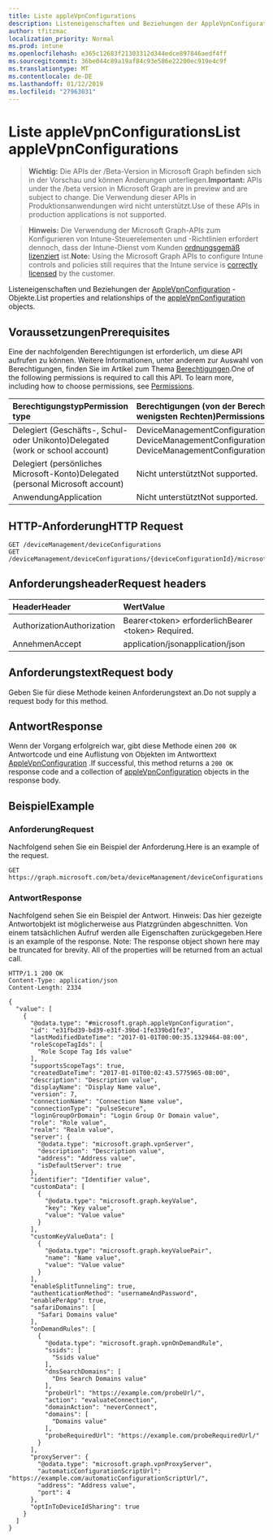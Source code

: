 ```yaml
---
title: Liste appleVpnConfigurations
description: Listeneigenschaften und Beziehungen der AppleVpnConfiguration-Objekte.
author: tfitzmac
localization_priority: Normal
ms.prod: intune
ms.openlocfilehash: e365c12683f21303312d344edce897846aedf4ff
ms.sourcegitcommit: 36be044c89a19af84c93e586e22200ec919e4c9f
ms.translationtype: MT
ms.contentlocale: de-DE
ms.lasthandoff: 01/12/2019
ms.locfileid: "27963031"
---
```

# <a name="list-applevpnconfigurations"></a><span data-ttu-id="81a2b-103">Liste appleVpnConfigurations</span><span class="sxs-lookup"><span data-stu-id="81a2b-103">List appleVpnConfigurations</span></span>

> <span data-ttu-id="81a2b-104">**Wichtig:** Die APIs der /Beta-Version in Microsoft Graph befinden sich in der Vorschau und können Änderungen unterliegen.</span><span class="sxs-lookup"><span data-stu-id="81a2b-104">**Important:** APIs under the /beta version in Microsoft Graph are in preview and are subject to change.</span></span> <span data-ttu-id="81a2b-105">Die Verwendung dieser APIs in Produktionsanwendungen wird nicht unterstützt.</span><span class="sxs-lookup"><span data-stu-id="81a2b-105">Use of these APIs in production applications is not supported.</span></span>

> <span data-ttu-id="81a2b-106">**Hinweis:** Die Verwendung der Microsoft Graph-APIs zum Konfigurieren von Intune-Steuerelementen und -Richtlinien erfordert dennoch, dass der Intune-Dienst vom Kunden [ordnungsgemäß lizenziert](https://go.microsoft.com/fwlink/?linkid=839381) ist.</span><span class="sxs-lookup"><span data-stu-id="81a2b-106">**Note:** Using the Microsoft Graph APIs to configure Intune controls and policies still requires that the Intune service is [correctly licensed](https://go.microsoft.com/fwlink/?linkid=839381) by the customer.</span></span>

<span data-ttu-id="81a2b-107">Listeneigenschaften und Beziehungen der [AppleVpnConfiguration](../resources/intune-deviceconfig-applevpnconfiguration.md) -Objekte.</span><span class="sxs-lookup"><span data-stu-id="81a2b-107">List properties and relationships of the [appleVpnConfiguration](../resources/intune-deviceconfig-applevpnconfiguration.md) objects.</span></span>
## <a name="prerequisites"></a><span data-ttu-id="81a2b-108">Voraussetzungen</span><span class="sxs-lookup"><span data-stu-id="81a2b-108">Prerequisites</span></span>
<span data-ttu-id="81a2b-p102">Eine der nachfolgenden Berechtigungen ist erforderlich, um diese API aufrufen zu können. Weitere Informationen, unter anderem zur Auswahl von Berechtigungen, finden Sie im Artikel zum Thema [Berechtigungen](/graph/permissions-reference).</span><span class="sxs-lookup"><span data-stu-id="81a2b-p102">One of the following permissions is required to call this API. To learn more, including how to choose permissions, see [Permissions](/graph/permissions-reference).</span></span>

|<span data-ttu-id="81a2b-111">Berechtigungstyp</span><span class="sxs-lookup"><span data-stu-id="81a2b-111">Permission type</span></span>|<span data-ttu-id="81a2b-112">Berechtigungen (von der Berechtigung mit den meisten Rechten zu der mit den wenigsten Rechten)</span><span class="sxs-lookup"><span data-stu-id="81a2b-112">Permissions (from most to least privileged)</span></span>|
|:---|:---|
|<span data-ttu-id="81a2b-113">Delegiert (Geschäfts-, Schul- oder Unikonto)</span><span class="sxs-lookup"><span data-stu-id="81a2b-113">Delegated (work or school account)</span></span>|<span data-ttu-id="81a2b-114">DeviceManagementConfiguration.ReadWrite.All, DeviceManagementConfiguration.Read.All</span><span class="sxs-lookup"><span data-stu-id="81a2b-114">DeviceManagementConfiguration.ReadWrite.All, DeviceManagementConfiguration.Read.All</span></span>|
|<span data-ttu-id="81a2b-115">Delegiert (persönliches Microsoft-Konto)</span><span class="sxs-lookup"><span data-stu-id="81a2b-115">Delegated (personal Microsoft account)</span></span>|<span data-ttu-id="81a2b-116">Nicht unterstützt</span><span class="sxs-lookup"><span data-stu-id="81a2b-116">Not supported.</span></span>|
|<span data-ttu-id="81a2b-117">Anwendung</span><span class="sxs-lookup"><span data-stu-id="81a2b-117">Application</span></span>|<span data-ttu-id="81a2b-118">Nicht unterstützt</span><span class="sxs-lookup"><span data-stu-id="81a2b-118">Not supported.</span></span>|

## <a name="http-request"></a><span data-ttu-id="81a2b-119">HTTP-Anforderung</span><span class="sxs-lookup"><span data-stu-id="81a2b-119">HTTP Request</span></span>
<!-- {
  "blockType": "ignored"
}
-->
``` http
GET /deviceManagement/deviceConfigurations
GET /deviceManagement/deviceConfigurations/{deviceConfigurationId}/microsoft.graph.windowsDomainJoinConfiguration/networkAccessConfigurations
```

## <a name="request-headers"></a><span data-ttu-id="81a2b-120">Anforderungsheader</span><span class="sxs-lookup"><span data-stu-id="81a2b-120">Request headers</span></span>
|<span data-ttu-id="81a2b-121">Header</span><span class="sxs-lookup"><span data-stu-id="81a2b-121">Header</span></span>|<span data-ttu-id="81a2b-122">Wert</span><span class="sxs-lookup"><span data-stu-id="81a2b-122">Value</span></span>|
|:---|:---|
|<span data-ttu-id="81a2b-123">Authorization</span><span class="sxs-lookup"><span data-stu-id="81a2b-123">Authorization</span></span>|<span data-ttu-id="81a2b-124">Bearer&lt;token&gt; erforderlich</span><span class="sxs-lookup"><span data-stu-id="81a2b-124">Bearer &lt;token&gt; Required.</span></span>|
|<span data-ttu-id="81a2b-125">Annehmen</span><span class="sxs-lookup"><span data-stu-id="81a2b-125">Accept</span></span>|<span data-ttu-id="81a2b-126">application/json</span><span class="sxs-lookup"><span data-stu-id="81a2b-126">application/json</span></span>|

## <a name="request-body"></a><span data-ttu-id="81a2b-127">Anforderungstext</span><span class="sxs-lookup"><span data-stu-id="81a2b-127">Request body</span></span>
<span data-ttu-id="81a2b-128">Geben Sie für diese Methode keinen Anforderungstext an.</span><span class="sxs-lookup"><span data-stu-id="81a2b-128">Do not supply a request body for this method.</span></span>

## <a name="response"></a><span data-ttu-id="81a2b-129">Antwort</span><span class="sxs-lookup"><span data-stu-id="81a2b-129">Response</span></span>
<span data-ttu-id="81a2b-130">Wenn der Vorgang erfolgreich war, gibt diese Methode einen `200 OK` Antwortcode und eine Auflistung von Objekten im Antworttext [AppleVpnConfiguration](../resources/intune-deviceconfig-applevpnconfiguration.md) .</span><span class="sxs-lookup"><span data-stu-id="81a2b-130">If successful, this method returns a `200 OK` response code and a collection of [appleVpnConfiguration](../resources/intune-deviceconfig-applevpnconfiguration.md) objects in the response body.</span></span>

## <a name="example"></a><span data-ttu-id="81a2b-131">Beispiel</span><span class="sxs-lookup"><span data-stu-id="81a2b-131">Example</span></span>
### <a name="request"></a><span data-ttu-id="81a2b-132">Anforderung</span><span class="sxs-lookup"><span data-stu-id="81a2b-132">Request</span></span>
<span data-ttu-id="81a2b-133">Nachfolgend sehen Sie ein Beispiel der Anforderung.</span><span class="sxs-lookup"><span data-stu-id="81a2b-133">Here is an example of the request.</span></span>
``` http
GET https://graph.microsoft.com/beta/deviceManagement/deviceConfigurations
```

### <a name="response"></a><span data-ttu-id="81a2b-134">Antwort</span><span class="sxs-lookup"><span data-stu-id="81a2b-134">Response</span></span>
<span data-ttu-id="81a2b-p103">Nachfolgend sehen Sie ein Beispiel der Antwort. Hinweis: Das hier gezeigte Antwortobjekt ist möglicherweise aus Platzgründen abgeschnitten. Von einem tatsächlichen Aufruf werden alle Eigenschaften zurückgegeben.</span><span class="sxs-lookup"><span data-stu-id="81a2b-p103">Here is an example of the response. Note: The response object shown here may be truncated for brevity. All of the properties will be returned from an actual call.</span></span>
``` http
HTTP/1.1 200 OK
Content-Type: application/json
Content-Length: 2334

{
  "value": [
    {
      "@odata.type": "#microsoft.graph.appleVpnConfiguration",
      "id": "e31fbd39-bd39-e31f-39bd-1fe339bd1fe3",
      "lastModifiedDateTime": "2017-01-01T00:00:35.1329464-08:00",
      "roleScopeTagIds": [
        "Role Scope Tag Ids value"
      ],
      "supportsScopeTags": true,
      "createdDateTime": "2017-01-01T00:02:43.5775965-08:00",
      "description": "Description value",
      "displayName": "Display Name value",
      "version": 7,
      "connectionName": "Connection Name value",
      "connectionType": "pulseSecure",
      "loginGroupOrDomain": "Login Group Or Domain value",
      "role": "Role value",
      "realm": "Realm value",
      "server": {
        "@odata.type": "microsoft.graph.vpnServer",
        "description": "Description value",
        "address": "Address value",
        "isDefaultServer": true
      },
      "identifier": "Identifier value",
      "customData": [
        {
          "@odata.type": "microsoft.graph.keyValue",
          "key": "Key value",
          "value": "Value value"
        }
      ],
      "customKeyValueData": [
        {
          "@odata.type": "microsoft.graph.keyValuePair",
          "name": "Name value",
          "value": "Value value"
        }
      ],
      "enableSplitTunneling": true,
      "authenticationMethod": "usernameAndPassword",
      "enablePerApp": true,
      "safariDomains": [
        "Safari Domains value"
      ],
      "onDemandRules": [
        {
          "@odata.type": "microsoft.graph.vpnOnDemandRule",
          "ssids": [
            "Ssids value"
          ],
          "dnsSearchDomains": [
            "Dns Search Domains value"
          ],
          "probeUrl": "https://example.com/probeUrl/",
          "action": "evaluateConnection",
          "domainAction": "neverConnect",
          "domains": [
            "Domains value"
          ],
          "probeRequiredUrl": "https://example.com/probeRequiredUrl/"
        }
      ],
      "proxyServer": {
        "@odata.type": "microsoft.graph.vpnProxyServer",
        "automaticConfigurationScriptUrl": "https://example.com/automaticConfigurationScriptUrl/",
        "address": "Address value",
        "port": 4
      },
      "optInToDeviceIdSharing": true
    }
  ]
}
```





